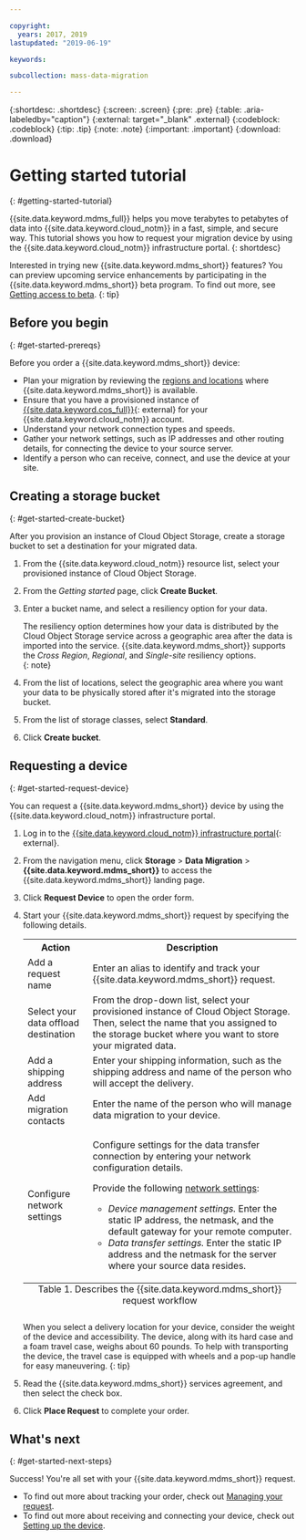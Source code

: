 ```yaml
---

copyright:
  years: 2017, 2019
lastupdated: "2019-06-19"

keywords:

subcollection: mass-data-migration

---
```


{:shortdesc: .shortdesc}
{:screen: .screen}
{:pre: .pre}
{:table: .aria-labeledby="caption"}
{:external: target="_blank" .external}
{:codeblock: .codeblock}
{:tip: .tip}
{:note: .note}
{:important: .important}
{:download: .download}

# Getting started tutorial
{: #getting-started-tutorial}

{{site.data.keyword.mdms_full}} helps you move terabytes to petabytes of data into {{site.data.keyword.cloud_notm}} in a fast, simple, and secure way. This tutorial shows you how to request your migration device by using the {{site.data.keyword.cloud_notm}} infrastructure portal.
{: shortdesc}

Interested in trying new {{site.data.keyword.mdms_short}} features? You can preview upcoming service enhancements by participating in the {{site.data.keyword.mdms_short}} beta program. To find out more, see [Getting access to beta](/docs/infrastructure/mass-data-migration?topic=mass-data-migration-releases#beta).
{: tip}

## Before you begin
{: #get-started-prereqs}

Before you order a {{site.data.keyword.mdms_short}} device:

- Plan your migration by reviewing the [regions and locations](/docs/infrastructure/mass-data-migration?topic=mass-data-migration-regions) where {{site.data.keyword.mdms_short}} is available.
- Ensure that you have a provisioned instance of [{{site.data.keyword.cos_full}}](https://{DomainName}/catalog/services/cloud-object-storage){: external} for your {{site.data.keyword.cloud_notm}} account. 
- Understand your network connection types and speeds.
- Gather your network settings, such as IP addresses and other routing details, for connecting the device to your source server.
- Identify a person who can receive, connect, and use the device at your site.

## Creating a storage bucket
{: #get-started-create-bucket}

After you provision an instance of Cloud Object Storage, create a storage bucket to set a destination for your migrated data. 

1. From the {{site.data.keyword.cloud_notm}} resource list, select your provisioned instance of Cloud Object Storage.
2. From the _Getting started_ page, click **Create Bucket**.
3. Enter a bucket name, and select a resiliency option for your data.
   
   The resiliency option determines how your data is distributed by the Cloud Object Storage service across a geographic area after the data is imported into the service. {{site.data.keyword.mdms_short}} supports the _Cross Region_, _Regional_, and _Single-site_ resiliency options.  
   {: note}
4. From the list of locations, select the geographic area where you want your data to be physically stored after it's migrated into the storage bucket.
5. From the list of storage classes, select **Standard**.
6. Click **Create bucket**.

## Requesting a device
{: #get-started-request-device}

You can request a {{site.data.keyword.mdms_short}} device by using the {{site.data.keyword.cloud_notm}} infrastructure portal.

1. Log in to the [{{site.data.keyword.cloud_notm}} infrastructure portal](https://control.softlayer.com/){: external}.
2. From the navigation menu, click **Storage** > **Data Migration** > **{{site.data.keyword.mdms_short}}** to access the {{site.data.keyword.mdms_short}} landing page.
3. Click **Request Device** to open the order form.
4. Start your {{site.data.keyword.mdms_short}} request by specifying the following details.

    <table>
      <tr>
        <th>Action</th>
        <th>Description</th>
      </tr>
      <tr>
        <td>Add a request name</td>
        <td>Enter an alias to identify and track your {{site.data.keyword.mdms_short}} request.</td>
      </tr>
      <tr>
        <td>Select your data offload destination</td>
        <td>From the drop-down list, select your provisioned instance of Cloud Object Storage. Then, select the name that you assigned to the storage bucket where you want to store your migrated data.</td>
      </tr>
      <tr>
        <td>Add a shipping address</td>
        <td>Enter your shipping information, such as the shipping address and name of the person who will accept the delivery.</td>
      </tr>
      <tr>
        <td>Add migration contacts</td>
        <td>Enter the name of the person who will manage data migration to your device.</td>
      </tr>
      <tr>
        <td>Configure network settings</td>
        <td>
          <p>Configure settings for the data transfer connection by entering your network configuration details.</p>
          <p>Provide the following <a href="/docs/infrastructure/mass-data-migration?topic=mass-data-migration-device-overview#network-settings">network settings</a>:</p>
          <p>
            <ul>
              <li><i>Device management settings.</i> Enter the static IP address, the netmask, and the default gateway for your remote computer.</li>
              <li><i>Data transfer settings.</i> Enter the static IP address and the netmask for the server where your source data resides.</li>
            </ul>
          </p>
        </td>
      </tr>
      <caption style="caption-side:bottom;">Table 1. Describes the {{site.data.keyword.mdms_short}} request workflow</caption>
    </table>

    When you select a delivery location for your device, consider the weight of the device and accessibility. The device, along with its hard case and a foam travel case, weighs about 60 pounds. To help with transporting the device, the travel case is equipped with wheels and a pop-up handle for easy maneuvering.
    {: tip}
5. Read the {{site.data.keyword.mdms_short}} services agreement, and then select the check box.
6. Click **Place Request** to complete your order. 

## What's next
{: #get-started-next-steps}

Success! You're all set with your {{site.data.keyword.mdms_short}} request.

- To find out more about tracking your order, check out [Managing your request](/docs/infrastructure/mass-data-migration?topic=mass-data-migration-manage-request).
- To find out more about receiving and connecting your device, check out [Setting up the device](/docs/infrastructure/mass-data-migration?topic=mass-data-migration-device-overview).

